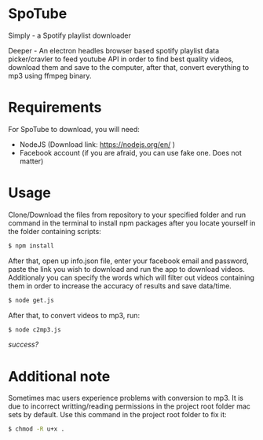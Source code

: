 # SpoTube

Simply - a Spotify playlist downloader

Deeper - An electron headles browser based spotify playlist data picker/cravler to feed youtube API in order to find best quality videos, download them and save to the computer, after that, convert everything to mp3 using ffmpeg binary.

# Requirements

For SpoTube to download, you will need:

  - NodeJS
  (Download link: https://nodejs.org/en/ )
  - Facebook account (if you are afraid, you can use fake one. Does not matter)
  
# Usage
  
Clone/Download the files from repository to your specified folder and run command in the terminal to install npm packages after you locate yourself in the folder containing scripts: 
  
```sh
$ npm install
```

After that, open up info.json file, enter your facebook email and password, paste the link you wish to download and run the app to download videos. Additionaly you can specify the words which will filter out videos containing them in order to increase the accuracy of results and save data/time.

```sh
$ node get.js
```

After that, to convert videos to mp3, run:

```sh
$ node c2mp3.js
```
*success?*

# Additional note

Sometimes mac users experience problems with conversion to mp3. It is due to incorrect writting/reading permissions in the project root folder mac sets by default. Use this command in the project root folder to fix it:

```sh
$ chmod -R u+x .
```
